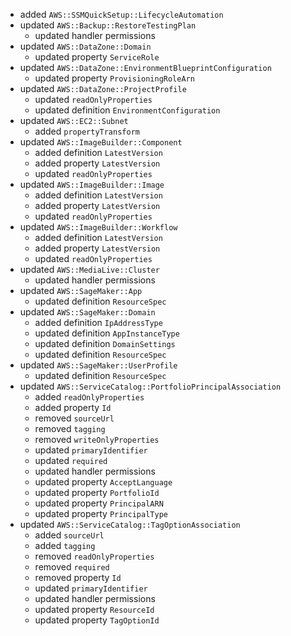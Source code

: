 - added `AWS::SSMQuickSetup::LifecycleAutomation`
- updated `AWS::Backup::RestoreTestingPlan`
  - updated handler permissions
- updated `AWS::DataZone::Domain`
  - updated property `ServiceRole`
- updated `AWS::DataZone::EnvironmentBlueprintConfiguration`
  - updated property `ProvisioningRoleArn`
- updated `AWS::DataZone::ProjectProfile`
  - updated `readOnlyProperties`
  - updated definition `EnvironmentConfiguration`
- updated `AWS::EC2::Subnet`
  - added `propertyTransform`
- updated `AWS::ImageBuilder::Component`
  - added definition `LatestVersion`
  - added property `LatestVersion`
  - updated `readOnlyProperties`
- updated `AWS::ImageBuilder::Image`
  - added definition `LatestVersion`
  - added property `LatestVersion`
  - updated `readOnlyProperties`
- updated `AWS::ImageBuilder::Workflow`
  - added definition `LatestVersion`
  - added property `LatestVersion`
  - updated `readOnlyProperties`
- updated `AWS::MediaLive::Cluster`
  - updated handler permissions
- updated `AWS::SageMaker::App`
  - updated definition `ResourceSpec`
- updated `AWS::SageMaker::Domain`
  - added definition `IpAddressType`
  - updated definition `AppInstanceType`
  - updated definition `DomainSettings`
  - updated definition `ResourceSpec`
- updated `AWS::SageMaker::UserProfile`
  - updated definition `ResourceSpec`
- updated `AWS::ServiceCatalog::PortfolioPrincipalAssociation`
  - added `readOnlyProperties`
  - added property `Id`
  - removed `sourceUrl`
  - removed `tagging`
  - removed `writeOnlyProperties`
  - updated `primaryIdentifier`
  - updated `required`
  - updated handler permissions
  - updated property `AcceptLanguage`
  - updated property `PortfolioId`
  - updated property `PrincipalARN`
  - updated property `PrincipalType`
- updated `AWS::ServiceCatalog::TagOptionAssociation`
  - added `sourceUrl`
  - added `tagging`
  - removed `readOnlyProperties`
  - removed `required`
  - removed property `Id`
  - updated `primaryIdentifier`
  - updated handler permissions
  - updated property `ResourceId`
  - updated property `TagOptionId`
